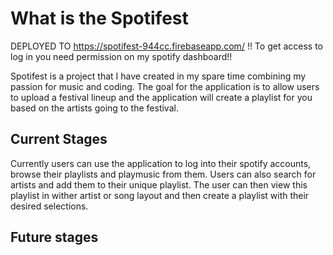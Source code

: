 # What is the Spotifest

DEPLOYED TO
https://spotifest-944cc.firebaseapp.com/
!! To get access to log in you need permission on my spotify dashboard!!

Spotifest is a project that I have created in my spare time combining my passion for music and coding. The goal for the application is to allow users to upload a festival lineup and the application will create a playlist for you based on the artists going to the festival.

## Current Stages

Currently users can use the application to log into their spotify accounts, browse their playlists and playmusic from them. Users can also search for artists and add them to their unique playlist. The user can then view this playlist in wither artist or song layout and then create a playlist with their desired selections.

## Future stages


